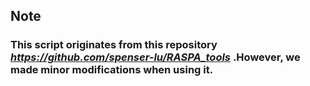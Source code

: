 ## Note
### This script originates from this repository *https://github.com/spenser-lu/RASPA_tools* .However, we made minor modifications when using it.
